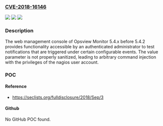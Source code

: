 ### [CVE-2018-16146](https://cve.mitre.org/cgi-bin/cvename.cgi?name=CVE-2018-16146)
![](https://img.shields.io/static/v1?label=Product&message=n%2Fa&color=blue)
![](https://img.shields.io/static/v1?label=Version&message=n%2Fa&color=blue)
![](https://img.shields.io/static/v1?label=Vulnerability&message=n%2Fa&color=brighgreen)

### Description

The web management console of Opsview Monitor 5.4.x before 5.4.2 provides functionality accessible by an authenticated administrator to test notifications that are triggered under certain configurable events. The value parameter is not properly sanitized, leading to arbitrary command injection with the privileges of the nagios user account.

### POC

#### Reference
- https://seclists.org/fulldisclosure/2018/Sep/3

#### Github
No GitHub POC found.

